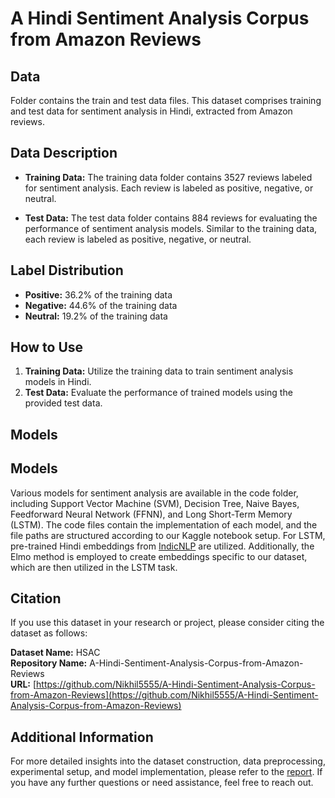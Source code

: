 # A Hindi Sentiment Analysis Corpus from Amazon Reviews

## Data
Folder contains the train and test data files. This dataset comprises training and test data for sentiment analysis in Hindi, extracted from Amazon reviews. 

## Data Description
- **Training Data:** The training data folder contains 3527 reviews labeled for sentiment analysis. Each review is labeled as positive, negative, or neutral.
  
- **Test Data:** The test data folder contains 884 reviews for evaluating the performance of sentiment analysis models. Similar to the training data, each review is labeled as positive, negative, or neutral.

## Label Distribution
- **Positive:** 36.2% of the training data
- **Negative:** 44.6% of the training data
- **Neutral:** 19.2% of the training data

## How to Use
1. **Training Data:** Utilize the training data to train sentiment analysis models in Hindi.
2. **Test Data:** Evaluate the performance of trained models using the provided test data.

## Models
## Models
Various models for sentiment analysis are available in the code folder, including Support Vector Machine (SVM), Decision Tree, Naive Bayes, Feedforward Neural Network (FFNN), and Long Short-Term Memory (LSTM). The code files contain the implementation of each model, and the file paths are structured according to our Kaggle notebook setup. For LSTM, pre-trained Hindi embeddings from [IndicNLP](https://drive.google.com/file/d/1g5_dJFI3Sevwi-YMPU67x2jnN-_JzZX6/view?usp=sharing) are utilized. Additionally, the Elmo method is employed to create embeddings specific to our dataset, which are then utilized in the LSTM task.



## Citation
If you use this dataset in your research or project, please consider citing the dataset as follows:

**Dataset Name:** HSAC  
**Repository Name:** A-Hindi-Sentiment-Analysis-Corpus-from-Amazon-Reviews  
**URL:** [https://github.com/Nikhil5555/A-Hindi-Sentiment-Analysis-Corpus-from-Amazon-Reviews](https://github.com/Nikhil5555/A-Hindi-Sentiment-Analysis-Corpus-from-Amazon-Reviews)


## Additional Information
For more detailed insights into the dataset construction, data preprocessing, experimental setup, and model implementation, please refer to the [report](./report.pdf). If you have any further questions or need assistance, feel free to reach out.
